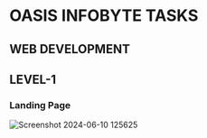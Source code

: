 # OASIS INFOBYTE TASKS
## WEB DEVELOPMENT
## LEVEL-1
### Landing Page
![Screenshot 2024-06-10 125625](https://github.com/ChandiniRegulapati/OIBSIP-TASKS/assets/159464185/0a893e99-0cbb-42a3-a34d-5bfeebf05eae)
